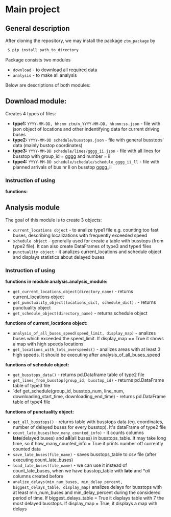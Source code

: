 # Main project 

## General description

After cloning the repository, we may install the package `ztm_package` by
```sh
 $ pip install path_to_directory
```

Package consists two modules 

* `download` - to download all required data
* `analysis` - to make all analysis

Below are descriptions of both modules:



## Download module:
Creates 4 types of files:

* **type1:** `YYYY-MM-DD, hh:mm ztm/n_YYYY-MM-DD, hh:mm:ss.json` - file with json object of locations and other indentifying data 
for current driving buses
* **type2:** `YYYY-MM-DD schedule/busstops.json` - file with general busstops' data (mainly bustop coordinates)
* **type3:** `YYYY-MM-DD schedule/lines/gggg_ii.json` - file with all lines for busstop with group_id = gggg and number = ii
* **type4:** `YYYY-MM-DD schedule/schedule/schedule_gggg_ii_ll` - file with planned arrivals of bus nr ll on busstop gggg_ii

### Instruction of using

**functions:**



## Analysis module
The goal of this module is to create 3 objects:

* `current_locations object` - to analize type1 file e.g. counting too fast buses, describing localizations with 
frequently exceeded speed
* `schedule object` - generally used for create a table with busstops (from type2 file). It can also create DataFrames of type3 and type4 files
* `punctuality object` - it analizes current_locations and schedule object and displays statistics about delayed buses



### Instruction of using

**functions in module analysis.analysis_module:**
 
 * `get_current_locations_object(directory_name)` - returns current_locations object
 * `get_punctuality_object(locations_dict, schedule_dict):` - returns punctuality object
 * `get_schedule_object(directory_name)` - returns schedule object
 
 

**functions of current_locations object:**

* `analysis_of_all_buses_speed(speed_limit, display_map)` - analizes buses which exceeded the speed_limit. If display_map == True it shows a map with high speeds locations
* `get_locations_with_lots_overspeeds()` - analizes areas with at least 3 high speeds. It should be executing after analysis_of_all_buses_speed 

**functions of schedule object:**

* `get_busstops_data()` - returns pd.Dataframe table of type2 file
* `get_lines_from_busstop(group_id, busstop_id)` - returns pd.DataFrame table of type3 file
* `def get_schedule(group_id, busstop_num, line_num, downloading_start_time, downloading_end_time) - returns pd.DataFrame table of type4 file

**functions of punctuality object:**

* `get_all_busstops()` - returns table with busstops data (eg. coordinates, number of delayed buses for every busstop). It's dataFrame of type2 file
* `count_late_buses(how_many_counted_info)` - it counts columns **late**(delayed buses) and **all**(all buses) in busstops_table. It may take long time, so if how_many_counted_info = True it prints number off currently counted data
* `save_late_buses(file_name)` - saves busstops_table to csv file (after executing count_late_buses)
* `load_late_buses(file_name)` - we can use it instead of count_late_buses, when we have busstop_table with **late** and **all* columns created before
* `analize_delays(min_num_buses, min_delay_percent, biggest_delays_table, display_map)` analizes delays for busstops with at least min_num_buses and min_delay_percent during the considered period of time. If biggest_delays_table = True it displays table with 7 the most delayed busstops. If display_map = True, it displays a map with delays
